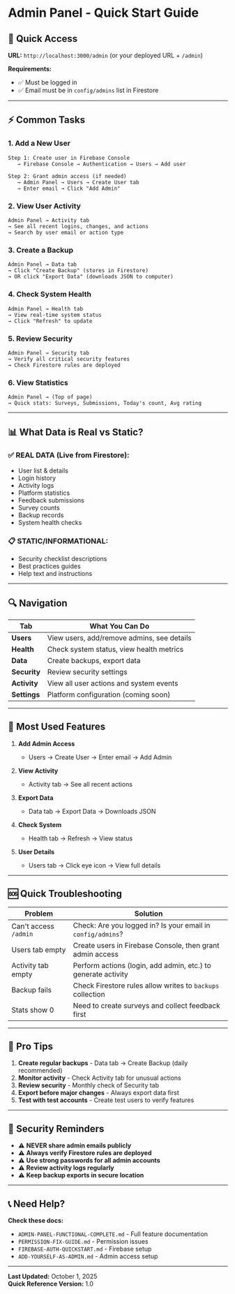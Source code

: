 # Admin Panel - Quick Start Guide

## 🚀 Quick Access

**URL:** `http://localhost:3000/admin` (or your deployed URL + `/admin`)

**Requirements:**
- ✅ Must be logged in
- ✅ Email must be in `config/admins` list in Firestore

---

## ⚡ Common Tasks

### 1. Add a New User
```
Step 1: Create user in Firebase Console
   → Firebase Console → Authentication → Users → Add user
   
Step 2: Grant admin access (if needed)
   → Admin Panel → Users → Create User tab
   → Enter email → Click "Add Admin"
```

### 2. View User Activity
```
Admin Panel → Activity tab
→ See all recent logins, changes, and actions
→ Search by user email or action type
```

### 3. Create a Backup
```
Admin Panel → Data tab
→ Click "Create Backup" (stores in Firestore)
→ OR click "Export Data" (downloads JSON to computer)
```

### 4. Check System Health
```
Admin Panel → Health tab
→ View real-time system status
→ Click "Refresh" to update
```

### 5. Review Security
```
Admin Panel → Security tab
→ Verify all critical security features
→ Check Firestore rules are deployed
```

### 6. View Statistics
```
Admin Panel → (Top of page)
→ Quick stats: Surveys, Submissions, Today's count, Avg rating
```

---

## 📊 What Data is Real vs Static?

### ✅ REAL DATA (Live from Firestore):
- User list & details
- Login history
- Activity logs
- Platform statistics
- Feedback submissions
- Survey counts
- Backup records
- System health checks

### 📋 STATIC/INFORMATIONAL:
- Security checklist descriptions
- Best practices guides
- Help text and instructions

---

## 🔍 Navigation

| Tab | What You Can Do |
|-----|-----------------|
| **Users** | View users, add/remove admins, see details |
| **Health** | Check system status, view health metrics |
| **Data** | Create backups, export data |
| **Security** | Review security settings |
| **Activity** | View all user actions and system events |
| **Settings** | Platform configuration (coming soon) |

---

## 🎯 Most Used Features

1. **Add Admin Access**
   - Users → Create User → Enter email → Add Admin

2. **View Activity**
   - Activity tab → See all recent actions

3. **Export Data**
   - Data tab → Export Data → Downloads JSON

4. **Check System**
   - Health tab → Refresh → View status

5. **User Details**
   - Users tab → Click eye icon → View full details

---

## 🆘 Quick Troubleshooting

| Problem | Solution |
|---------|----------|
| Can't access `/admin` | Check: Are you logged in? Is your email in `config/admins`? |
| Users tab empty | Create users in Firebase Console, then grant admin access |
| Activity tab empty | Perform actions (login, add admin, etc.) to generate activity |
| Backup fails | Check Firestore rules allow writes to `backups` collection |
| Stats show 0 | Need to create surveys and collect feedback first |

---

## 📝 Pro Tips

1. **Create regular backups** - Data tab → Create Backup (daily recommended)
2. **Monitor activity** - Check Activity tab for unusual actions
3. **Review security** - Monthly check of Security tab
4. **Export before major changes** - Always export data first
5. **Test with test accounts** - Create test users to verify features

---

## 🔐 Security Reminders

- ⚠️ **NEVER share admin emails publicly**
- ⚠️ **Always verify Firestore rules are deployed**
- ⚠️ **Use strong passwords for all admin accounts**
- ⚠️ **Review activity logs regularly**
- ⚠️ **Keep backup exports in secure location**

---

## 📞 Need Help?

**Check these docs:**
- `ADMIN-PANEL-FUNCTIONAL-COMPLETE.md` - Full feature documentation
- `PERMISSION-FIX-GUIDE.md` - Permission issues
- `FIREBASE-AUTH-QUICKSTART.md` - Firebase setup
- `ADD-YOURSELF-AS-ADMIN.md` - Admin access setup

---

**Last Updated:** October 1, 2025  
**Quick Reference Version:** 1.0








